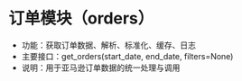 # 订单模块（orders）

- 功能：获取订单数据、解析、标准化、缓存、日志
- 主要接口：get_orders(start_date, end_date, filters=None)
- 说明：用于亚马逊订单数据的统一处理与调用

